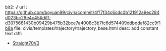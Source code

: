 bit2: √
url : https://github.com/boyuan99/civis/commit/4f17f34c6cdc0b121912a9ec284d023bc29e4c45#diff-d3075681430b09429b475b32bce7a4008c3b7fc6d574409ddbddaf82cc9f1b8a
file: civis/templates/trajectory/trajectory_base.html
desc: add constant text
diff: 
+ <a href="/trajectory/v9/" style="margin-right: 20px;">Straight70V3</a>